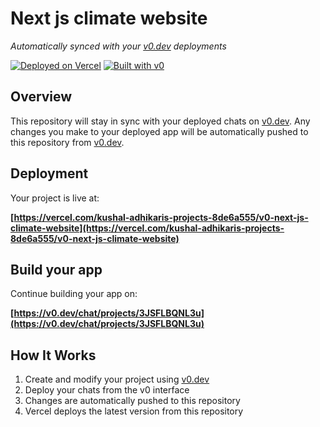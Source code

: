 # Next js climate website

*Automatically synced with your [v0.dev](https://v0.dev) deployments*

[![Deployed on Vercel](https://img.shields.io/badge/Deployed%20on-Vercel-black?style=for-the-badge&logo=vercel)](https://vercel.com/kushal-adhikaris-projects-8de6a555/v0-next-js-climate-website)
[![Built with v0](https://img.shields.io/badge/Built%20with-v0.dev-black?style=for-the-badge)](https://v0.dev/chat/projects/3JSFLBQNL3u)

## Overview

This repository will stay in sync with your deployed chats on [v0.dev](https://v0.dev).
Any changes you make to your deployed app will be automatically pushed to this repository from [v0.dev](https://v0.dev).

## Deployment

Your project is live at:

**[https://vercel.com/kushal-adhikaris-projects-8de6a555/v0-next-js-climate-website](https://vercel.com/kushal-adhikaris-projects-8de6a555/v0-next-js-climate-website)**

## Build your app

Continue building your app on:

**[https://v0.dev/chat/projects/3JSFLBQNL3u](https://v0.dev/chat/projects/3JSFLBQNL3u)**

## How It Works

1. Create and modify your project using [v0.dev](https://v0.dev)
2. Deploy your chats from the v0 interface
3. Changes are automatically pushed to this repository
4. Vercel deploys the latest version from this repository
